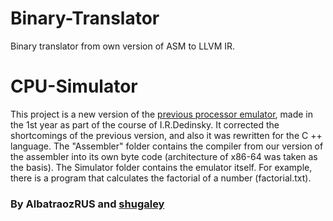 # Binary-Translator
Binary translator from own version of ASM to LLVM IR.

# CPU-Simulator
This project is a new version of the [previous processor emulator](https://github.com/AlbatraozRUS/Soft_Processor), made in the 1st year as part of the course of I.R.Dedinsky.
It corrected the shortcomings of the previous version, and also it was rewritten for the C ++ language.
The "Assembler" folder contains the compiler from our version of the assembler into its own byte code (architecture of x86-64 was taken as the basis).
The Simulator folder contains the emulator itself.
For example, there is a program that calculates the factorial of a number (factorial.txt).


### By AlbatraozRUS and [shugaley](https://github.com/shugaley)
